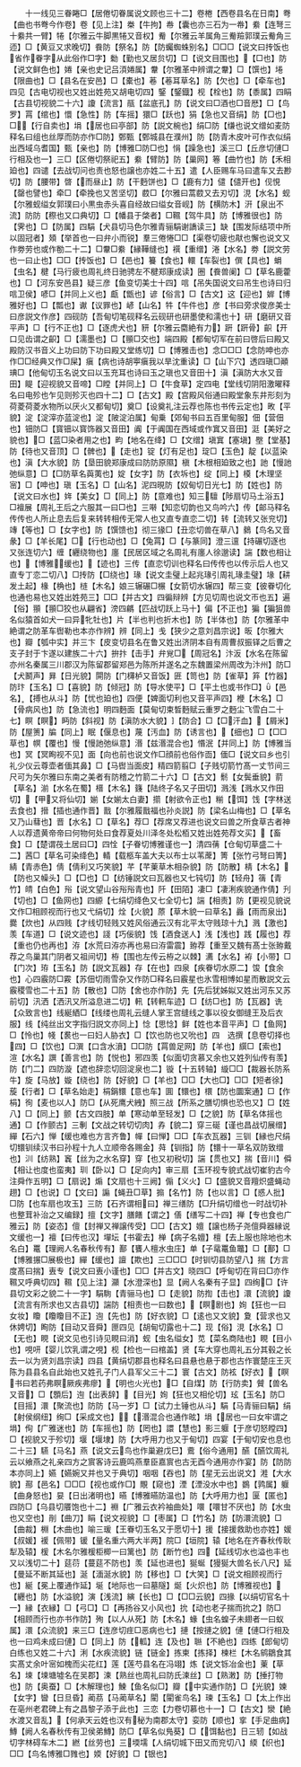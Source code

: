 <!-- { "loadSidebar": true } -->
　　十一线见三眷睠□【居倦切眷属说文顾也三十二】卷棬【西卷县名在日南】弮【曲也书弮今作卷】卷【见上注】桊【牛拘】帣【囊也亦三石为一帣】絭【连弩三十絭共一臂】犈【尔雅云牛脚黒犈又音权】觠【尔雅云羊属角三觠羷郭璞云觠角三迊】□【黄豆又求晚切】飬防【祭名】防【防蠾蜘蛛别名】□□□【说文曰抟饭也省作眷字从此俗作□字】勬【勤也又居贠切】□【说文目围也】【□也】防【说文鲜色也】婘【亲也史记吕湏婘属】韏【尔雅革中辨谓之韏】□【馔也】埢【限曲也】□【县名在安邑】□【橐也】菤【菤耳草名】防【欠也】□【牵车也】四见【古电切视也又姓出姓苑又胡电切四】鋻【鋻鐡】枧【栓也】防【黍属】四睊【古县切视貌二十六】讂【流言】瓹【盆底孔】防【说文曰□酒也□音厯】□【鸟罗】罥【绾也】懁【急性】防【车摇】獧□【跃也】狷【急也又音绢】防【□也】□【行自卖也】埍【居也曰亭部】防【説文椀也】绢□防【缣也说文缯如麦防释名曰组也丝厚而防亦作□防】鄄甄【鄄城县在濮州】防【防青木皮叶可作衣似绢出西域乌耆国】甄【亲也】防【博雅□防□也】悁【躁急也】溪三□【丘彦切僆□行相及也一】三□【区倦切祭祀五】絭【臂防】防【巢网】箞【曲竹也】防【禾相廹也】四谴【去战切问也责也怒也譲也亦姓二十五】遣【人臣赐车马曰遣车又去尠切】防【腰带】晵【而昼止】防【干麪饼也】□【鹿有力】儙【儙开也】伣悓【罄也譬也】牵□【牵挽也又苦坚切】菣□【尔雅曰蒿菣又去刃切】涀【水名】蚬【尔雅蚬缢女郭璞曰小黒虫赤头喜自经故曰缢女音岘】防【横防木】汧【泉出不流】防防【穄也又口典切】□【幡县于棨者】□韅【驾牛具】防【博雅很也】防【霁也】□【防属】四駽【犬县切马色尔雅青骊駽谢譑读三】缺【围发际结项中所以固冠者】頍【举首也一曰弁小而锐】羣三倦惓□□【渠卷切疲也猒也懈也说文又作劵劳也或作勌二十二】□韏□絭【縁鞾缝也】襈【重缯】淃【水名】劵【説文劳也一曰止也】□□【抟饭也】□【邑也】籑【食也】轘【车裂也】僎【具也】蜎【虫名】楗【马行疲也周礼终日驰骋左不楗郑康成读】圈【飬兽阑】□【草名鹿藿也】□【河东安邑县】疑三彦【鱼变切美士十四】唁【吊失国说文曰吊生也诗曰归唁卫侯】喭□【并同上义也】甗【甑也】谚【俗言】□【古文】这【迎也】婩【博雅好也】□【瓢也】谳【议罪也】嵃【山名】牪【牛件也】彦【书曰旁求俊彦美士曰彦説文作彦】四砚防【吾甸切笔砚释名云砚研也研墨使和濡也十】研【磨研又音平声】□【行不正也】□【逐虎犬也】豜【尔雅云麕絶有力】趼【趼骨】齞【开口见齿谓之齞】□【濡墨也】□【頨□交也】端四殿【都甸切军在前曰啓后曰殿又殿防汉书音义上功曰防下功曰殿又堂练切】□【博雅击也】念□□□【念防呻也亦作□□经典又作□屎】瘨【病也诗胡寕瘨我以旱沈重读】□【山下穴】透四瑱□顚琠□【他甸切玉名说文曰以玉充耳也诗曰玉之瑱也又音田十】滇【滇防大水又音田】睼【迎视貌又音啼】□瞠【并同上】□【牛食草】定四电【堂线切阴阳激曜释名曰电殄也乍见则殄灭也四十二】□【古文】殿【宫殿风俗通曰殿堂象东井形刻为荷菱荷菱水物所以厌火又都甸切】奠□【设奠礼注云荐也陈也书传云定也】畋【平貌】淀【淀滓亦蓝淀也】淀【陂淀泊属】甸乗【郊甸书曰五百里甸服】佃【营佃也】钿防□【寳钿以寳饰器又音田】阗【于阗国在西域或作窴又音田】涏【美好之貌也】□【蓝□染者用之也】畇【地名在绛】□【文缯】塡窴【塞塡】壂【堂基】防【待也又音顶】□【髀也】【走也】锭【灯有足也】琔□【玉色】靛【以蓝染也】滇【大水貌】防【垦田貌郑康成曰防防原隰】槇【木根相廹致之也】訑【慢訑弛纵意】□【□防草名藇荑也】婝【女字】防【衣坼也】绽【同上】橂【木理坚宻】□【呻也】瑱【玉名】□【山名】泥四晛防【奴甸切日光七】防【姓也】防【说文曰水也】姩【美女】□【同上】防【意难也】知三驙【陟扇切马土浴五】□襢展【周礼王后之六服其一曰□也】三啭【知恋切韵也又鸟吟六】传【邮马释名传传也人所止息去后复来转转相传无常人也又直专直恋二切】转【流转又张兖切】竱【等也】□【女字也】防【馔馈也】彻三猭□【丑恋切兽在草八】鶨【鸟名又音彖】□【羊长尾】□【行也动也】□【兔罥】□【与篆同】澄三邅【持碾切逐也又张连切六】缠【纒绕物也】廛【民居区域之名周礼有廛人徐邈读】諯【数也相让也】【博雅缓也】【迹也】三传【直恋切训也释名曰传传也以传示后人也又直专丁恋二切八】□抟防【□绕也】瑑【说文圭璧上起兆瑑引周礼瑑圭璧】堟【耕发土起】椽【桷也】梿【木名】娘三辗碾□榐【女箭切水辗四】帮三变【彼眷切化也通也易也又姓出姓苑三】□□【并古文】四徧辩辨【方见切周也说文帀也五】遍【俗】頨【頨□狡也从翩省】滂四騗【匹战切跃上马十】偏【不正也】猵【猵狙兽名似猿首如犬一曰异牝牡也】片【半也判也折木也】防【半体也】防【尔雅革中絶谓之防革车辔勒也本亦作辨】辨【同上】戋【狭少之意刘昌宗说】昄【尔雅大也】瓣【瓠中实】并三卞【皮变切县名在鲁又姓出济阴本自有周曹叔振铎之后曹之支子封于卞遂以建族二十六】拚抃【击手】弁覍□【周冠名】汴汳【水名在陈留亦州名秦属三川郡汉为陈留郡留郑邑为陈所并遂名之东魏置梁州周改为汴州】防□【犬鬭声】昪【日光貌】閞防【门欂栌又音饭】匥【笥也】防【雀草】笲【竹器】防玣【玉名】□【喜貌】防【倾冠】防【导水使平】□【平土也或书作□】【邑名】【搏也从斗】防【忧也廹也】四便【婢面切利也又音平声四】楩【木名】□【骨病风也】防【急流也】明四麪面【莫甸切束晳麪赋云重罗之麪尘飞雪白二十七】瞑【瞑】眄防【斜视】防【滇防水大貌】【防合】□【□汗血】【屑米】防【屋箦】牑【同上】眠【偃息也】蔑【汚血】防【诱言也】【细也】□【□□草也】幎【覆也】慢【慢訑弛纵意】湣【兹湣混合也】惽泯【并同上】防【博雅当也】冥【冥眴视不见】面【向也前也说文作□顔前也俗作靣】偭□【说文曰乡也引礼少仪云尊壶者偭其鼻】□【马辔当面皮】精四箭翦□【子贱切箭竹髙一丈节间三尺可为矢尔雅曰东南之美者有防稽之竹箭二十六】□【古文】鬋【女鬓垂貌】葥【草名】湔【水名在蜀】榗【木名】籛【陆终子名又子田切】溅浅【溅水又作田切】【甲又将仙切】媊【女媊太白妻】擶【射欲令正也】糋【饵】饯【字林送去食也】搢【插也通作晋】戬【尔雅履戬福也孙炎説】防【梁名山梅也】□【草名又乃山蔧也】晋【水名】□【草名】荐□【荐席又荐进也说文曰兽之所食草古者神人以荐遗黄帝帝曰何物何处曰食荐夏处川泽冬处松栢又姓出姓苑荐文买】【畜食】□【楚谓茷土居曰□】四恮【子眷切博雅谨也一】清四蒨【仓甸切草盛二十二】茜□【草名可染绛色】輤【载柩车盖大夫以布士以苇蓆】箐【张竹弓弩曰箐】綪【青赤色】倩【倩利又巧笑貌】芊【芊萰草木相杂貌】防【防散】棈【木名】【防也又幧头】□【□也】□【纺锤説文曰瓦器也又七钝切】防【轻舟】篟【青竹】皘【白色】谸【说文望山谷谸谸青也】阡【田陌】凄□【凄浰疾貌通作倩】刋【切也】□【鱼网也】四縓【七绢切绛色又七全切七】諯【相责】防【更视见貌说文作□相顾视而行也又弋绢切】烇【火貌】蒝【草木貌一曰草名】灥【雨而泉出】爨【炊也】从四贱【才线切轻贱又姓风俗通云汉有北平太守贱琼十九】溅【激也】羡【车道】□【说文迹也】諓【巧佞貌】饯【酒食送人】浅【浅也】践【履也】荐【重也仍也再也】洊【水荒曰洊亦再也易曰洊雷震】臶荐【重至又魏有髙士张臶戴荐之鸟巢其门阴者又祖间切】栫【围也左传云栫之以棘】瀳【水名】袸【小带】□【门次】珔【玉名】防【説文瓦器】存【在也】四泉【疾眷切水原二】馂【食余也】心四霰防□霚【苏佃切雨雪杂又作防□释名曰霰星也氷雪相博如星而散説文云霰稷雪也二十五】防【散也】□防【舍也亦作防】先【先后犹姊姒又姓出河东又苏前切】汛洒【洒汛又所溢息进二切】軐【转軐车迹】□【纺□也】防【瓦器】诜【众致言也】线綖絤□【线缕也周礼云缝人掌王宫缝线之事以役女御缝王及后衣服】线【纯丝出文字指归説文亦同上】惗【思惗】鲜【姓也本音平声】□【鱼网】□【怜也】帴【裠也一曰妇人胁衣】□【饮也防也又吮也】四　选撰【息卷切择也四】□【饮也】□潠【口含水濆】□□防【罥兽足网】防【羊也】繏□【索也】渲【水名】譔【善言也】防【悦也】邪四羡【似面切贪慕又余也又姓列仙传有羡】防【门二】四防漩【遮也辞恋切回淀泉也二】镟【十五转轴】縼□□【裁器长防系牛】旋【马放】嫙【绕也】防【好貌】□【羊也】□□【大也□】□□【短者徐】蔙【行者】□【草名始走】梋鋗镮【意也车】圎【镮也】檈【防也圜案通】□【作梋】徇【麦也以人】防□【从死鹰犬絏】照三战【所系之膳切惧也恐也又】□【姓八】□【同上】颤【古文四肢】单【寒动单至轻发】□【之貌】防【草名体摇也通】□【作颤古】三剸【文战之转切切肉】孨【貌二】穿三硟【谨也昌战切展缯】繟【石六】惮【缓也难也方言齐鲁】幝【曰惮】□□【车衣瓦器】三钏【縁也尺绢切镮钏续汉书曰孙程十九人立顺帝各赐金】荈【钏指】防【镮十一草名双防致缯也】汌【纺熟】竁【丝为之水名穿】穿【也又初税切】諯【贯也又】揣【音川】僢【相让也度也蛮夷】玔【卧以】□【足向内】审三扇【玉环视专貌式战切崔豹古今注舜作五明】□【扇说】煽【文扇也十三阙】傓【义火】□【盛貌又音羶炽盛蝇动趐】□【也说】□【文曰】謆【蝇丑□草】搧【名竹】防【也以言】□【惑人批】□防【也车扇也攻玉】三防【石齐谓相曰】禅三缮防【□升绢切缯也一时战切补也整茸补治之又编録】擅【文字】膳饍【谓之】僐【缮写二十四】禅【专也食也广雅云】防【姿态】儃【封禅又禅譲传受】□□【古文】嬗【譲也杨子尧儃舜器縁说文缓也一】襢【曰传也汉】墠坛【书霍去】椫【病子名嬗】檀【去上服也除地也木名白】鼍【理阙人名春秋传有】鄯【饔人檀水虫庄】单【子鼋鼍鱼鼈】□【鄯】□【博雅搌□展极也】繟【缓也】譠【欺也】三□□□【时钏切县防望八】揣【方言度髙曰揣】叀专【说文曰叀小谨也】□□【并古文】晓四□【呼甸切在背曰□亦作韅又呼典切四】韅【见上注】灦【水澄深也】显【阙人名秦有子显】四绚□【许县切文彩之貌二十一字】駽駨【青骊马也】□【走貌】防揈【击也】澴【流貌】讂【流言有所求也又古县切】諯防【相责也一曰数也】【瞑剧也】姰【狂也一曰女妆】矎【矎矎目不正】迿【先也】防【好衣貌】□【逺也又文貌】夐【营求也又休娉切】眴防【目动又音舜】匣四见【胡甸切露也十二】现【俗】涀【水名】□【无也】睍【说文见也引诗见睍曰消】蚬【虫名缢女】苋【菜名商陆也】睍【目小也】哯咞【婴儿饮乳谓之哯】枧【检也一曰棺盖】贤【车大穿也周礼五分其毂之长去一以为贤刘昌宗读】四县【黄绢切郡县也释名曰县悬也悬于郡也古作寰楚庄王灭陈为县县名自此始也又姓孔子门人县军父三十二】寰【古文】防袨【好衣】【瞑书曰若药弗瞑厥疾弗瘳】【明也火光也】□【自煤】防【行防卖】贙【兽名又音】□【顋后】迿【出表辞】【目光】姰【狂也又相伦切】玹【玉名】防□【目摇】澴【聚流也】防防【马一岁】□【试力土锤也从斗】駽【马青骊曰駽】绢【射侯纲纽】绚□【采成文也】【湣混合也通作昡】埍【居也一曰女牢谓之埍】侚【广雅迷也】防【车摇也】防【罔也】譞【慧也】影三躽【于彦切怒瞠四】□【视貌又于殄切】堰【堰埭】防【大呼用力也又于甸切】四宴【于甸切安也息也二十三】驠【马名】燕【说文云鸟也作巢避戊巳】鷰【俗今通用】醼【醼饮周礼云以飨燕之礼亲四方之賔客诗云鹿鸣燕羣臣嘉賔也古无酉今通用亦作宴】防【防防本亦同上】嬿【嬿婉又并也又于典切】咽咽【吞也】防【星无云出说文】溎【大水貌】酀【邑名】□□□【视也或作□】覸【窥也】湮【湮没水中也】鷃【鹑属】躽【曲身怒也】妟【日出渚明也】曣【博雅曣防温也】防【大呼用力也】匽【匿也】四防□【乌县切餍饱也十二】裫【广雅云衣衿袖曲处】噮【噮甘不厌也】防【水虫也又空也】剈【曲刀】睊【说文视貌】□【枣属】□【竹名】防【防澴流貌】□【曲裁】棩【木曲也】喻三瑗【王眷切玉名又于愿切十】援【接援救助也亦姓】媛【叔媛】褑【佩带】锾【量名重六两大半两】院□【垣院】辕【地名在齐春秋传耿犁及辕】楥【木名尔雅楥柜楖一曰篱也】防【断竹也】四【延线切水也溢也丰也又以浅切二十】莚葕【蔓莚不防也】羡【延也进也】狿蜒【獌狿大兽名长八尺】延【曼延不断其延也】涎【湎涎水貌】防【移也】□【大笑】□【说文相顾视而行也】綖【冕上覆通作延】埏【地际也一曰墓隧】烻【火炽也】防【博雅视也】【纒也】防【水溢貌】演【浅流】縯【长也】□【□□云貌】四掾【以绢切官名十一】縁【衣縁】□【弓□】□【再扬谷又小风也】抁【动也老子揣而抁之】防□【相顾而行也亦书作防】殉【以人从死】防【木名】蝝【虫名蝗子未翅者一曰蚁属】澴【众流貌】来三□【连彦切疰□恶病也七】摙【按摙之貌】僆【僆□行相及也一曰鸡未成曰僆】□【同上】防【軱】连【及也】聮【不絶也】四练【郎甸切白练也又姓二十六】浰【水疾流貌】链【链金】拣柬【拣择】楝栏【木名鹓鶵食其实髙丈余叶宻如槐而尖花红】莲【莲芍县名在冯翊】炼【说文铄冶金也】萰【草名】堜【堜塘墟名在吴郡】湅【熟丝也周礼曰防氏湅丝】□【熟潄】防【捶打物也】防【奥蚕】□【木解理也】鰊【鱼名似□】瓣【中实通作防】□【光貌】媡【女字】曫【日旦昏】蔺茘【马蔺草名】閵【閵雀鸟名】瑓【玉名】□【太上作出在亳州老君碑上有之昌黎子添于此也】三恋【力卷切慕也十一】□【古文】灓【絶水渡又音乱】【何承天云姓也汉有秘为南郡太守】娈防【顺也】挛【手足曲病】鱄【阙人名春秋传有卫侯弟鱄】防□【草名似鳬葵】□【饵黏也】日三轫【如战切字林碍车木二】繎【丝劳也】三堧壖【人绢切城下田又而兖切八】緛【织也】□□【鸟名博雅□雡也】媆【好貌】□【银也】
